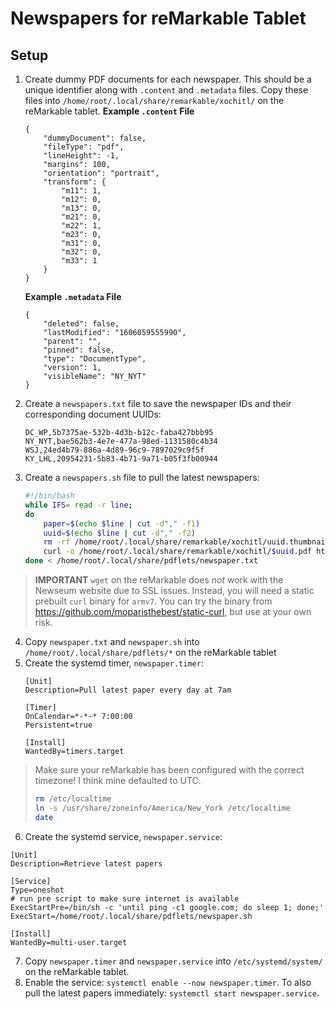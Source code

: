 # Newspapers for reMarkable Tablet

## Setup
1. Create dummy PDF documents for each newspaper. This should be a unique identifier along with `.content` and `.metadata` files. Copy these files into `/home/root/.local/share/remarkable/xochitl/` on the reMarkable tablet.
    **Example `.content` File**
    ```
    {
        "dummyDocument": false,
        "fileType": "pdf",
        "lineHeight": -1,
        "margins": 100,
        "orientation": "portrait",
        "transform": {
            "m11": 1,
            "m12": 0,
            "m13": 0,
            "m21": 0,
            "m22": 1,
            "m23": 0,
            "m31": 0,
            "m32": 0,
            "m33": 1
        }
    }
    ```
    **Example `.metadata` File**
    ```
    {
        "deleted": false,
        "lastModified": "1606059555990",
        "parent": "",
        "pinned": false,
        "type": "DocumentType",
        "version": 1,
        "visibleName": "NY_NYT"
    }
    ```
2. Create a `newspapers.txt` file to save the newspaper IDs and their corresponding document UUIDs:
   ```
   DC_WP,5b7375ae-532b-4d3b-b12c-faba427bbb95
   NY_NYT,bae562b3-4e7e-477a-98ed-1131580c4b34
   WSJ,24ed4b79-886a-4d89-96c9-7897029c9f5f
   KY_LHL,20954231-5b83-4b71-9a71-b05f3fb00944
   ```
3. Create a `newspapers.sh` file to pull the latest newspapers:
   ```bash
   #!/bin/bash
   while IFS= read -r line;
   do
       paper=$(echo $line | cut -d"," -f1)
       uuid=$(echo $line | cut -d"," -f2)
       rm -rf /home/root/.local/share/remarkable/xochitl/uuid.thumbnails
       curl -o /home/root/.local/share/remarkable/xochitl/$uuid.pdf https://cdn.newseum.org/dfp/pdf$(date +%-d)/$paper.pdf
   done < /home/root/.local/share/pdflets/newspaper.txt
   ```
> **IMPORTANT**
> `wget` on the reMarkable does *not* work with the Newseum website due to SSL issues. Instead, you will need a static prebuilt `curl` binary for `armv7`. You can try the binary from https://github.com/moparisthebest/static-curl, but use at your own risk.
4. Copy `newspaper.txt` and `newspaper.sh` into `/home/root/.local/share/pdflets/*` on the reMarkable tablet
5. Create the systemd timer, `newspaper.timer`:
    ```
    [Unit]
    Description=Pull latest paper every day at 7am

    [Timer]
    OnCalendar=*-*-* 7:00:00
    Persistent=true

    [Install]
    WantedBy=timers.target
    ```
> Make sure your reMarkable has been configured with the correct timezone! I think mine defaulted to UTC.
> ```bash
> rm /etc/localtime
> ln -s /usr/share/zoneinfo/America/New_York /etc/localtime
> date
> ```

6. Create the systemd service, `newspaper.service`:
```
[Unit]
Description=Retrieve latest papers

[Service]
Type=oneshot
# run pre script to make sure internet is available
ExecStartPre=/bin/sh -c 'until ping -c1 google.com; do sleep 1; done;'
ExecStart=/home/root/.local/share/pdflets/newspaper.sh

[Install]
WantedBy=multi-user.target
```
7. Copy `newspaper.timer` and `newspaper.service` into `/etc/systemd/system/` on the reMarkable tablet.
8. Enable the service: `systemctl enable --now newspaper.timer`. To also pull the latest papers immediately: `systemctl start newspaper.service`.